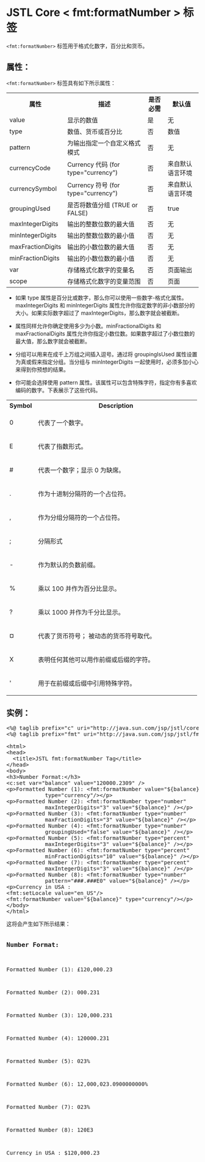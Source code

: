 # JSTL Core < fmt:formatNumber > 标签

`<fmt:formatNumber>` 标签用于格式化数字，百分比和货币。

## 属性：

`<fmt:formatNumber>` 标签具有如下所示属性：

<table class="table table-bordered">
<tr><th style="width:15%">属性</th><th>描述 </th><th>是否必需</th><th>默认值</th></tr>
<tr><td>value</td><td>显示的数值</td><td>是</td><td>无</td></tr>
<tr><td>type</td><td>数值、货币或百分比</td><td>否</td><td>数值</td></tr>
<tr><td>pattern</td><td>为输出指定一个自定义格式模式</td><td>否</td><td>无</td></tr>
<tr><td>currencyCode</td><td>Currency 代码 (for type="currency")</td><td>否</td><td>来自默认语言环境</td></tr>
<tr><td>currencySymbol</td><td>Currency 符号 (for type="currency")</td><td>否</td><td>来自默认语言环境</td></tr>
<tr><td>groupingUsed</td><td>是否将数值分组 (TRUE or FALSE)</td><td>否</td><td>true</td></tr>
<tr><td>maxIntegerDigits</td><td>输出的整数位数的最大值</td><td>否</td><td>无</td></tr>
<tr><td>minIntegerDigits</td><td>输出的整数位数的最小值</td><td>否</td><td>无</td></tr>
<tr><td>maxFractionDigits</td><td>输出的小数位数的最大值</td><td>否</td><td>无</td></tr>
<tr><td>minFractionDigits</td><td>输出的小数位数的最小值</td><td>否</td><td>无</td></tr>
<tr><td>var</td><td>存储格式化数字的变量名</td><td>否</td><td>页面输出</td></tr>
<tr><td>scope</td><td>存储格式化数字的变量范围</td><td>否</td><td>页面</td></tr>
</table>

- 如果 type 属性是百分比或数字，那么你可以使用一些数字-格式化属性。maxIntegerDigits 和 minIntegerDigits 属性允许你指定数字的非小数部分的大小。如果实际数字超过了 maxIntegerDigits，那么数字就会被截断。

- 属性同样允许你确定使用多少为小数。minFractionalDigits 和 maxFractionalDigits 属性允许你指定小数位数。如果数字超过了小数位数的最大值，那么数字就会被截断。

- 分组可以用来在成千上万组之间插入逗号。通过将 groupingIsUsed 属性设置为真或假来指定分组。当分组与 minIntegerDigits 一起使用时，必须多加小心来得到你预想的结果。

- 你可能会选择使用 pattern 属性。该属性可以包含特殊字符，指定你有多喜欢编码的数字。下表展示了这些代码。

<table class="table table-bordered">
<tr><th style="width:15%">Symbol</th><th>Description </th></tr>
<tr><td><p>0</p></td><td><p>代表了一个数字。</p></td></tr>
<tr><td><p>E</p></td><td><p>代表了指数形式。</p></td></tr>
<tr><td><p>#</p></td><td><p>代表一个数字；显示 0 为缺席。</p></td></tr>
<tr><td><p>.</p></td><td><p>作为十进制分隔符的一个占位符。</p></td></tr>
<tr><td><p>,</p></td><td><p>作为分组分隔符的一个占位符。</p></td></tr>
<tr><td><p>;</p></td><td><p>分隔形式</p></td></tr>
<tr><td><p>-</p></td><td><p>作为默认的负数前缀。</p></td></tr>
<tr><td><p>%</p></td><td><p>乘以 100 并作为百分比显示。</p></td></tr>
<tr><td><p>?</p></td><td><p>乘以 1000 并作为千分比显示。</p></td></tr>
<tr><td><p>¤</p></td><td><p>代表了货币符号； 被动态的货币符号取代。</p></td></tr>
<tr><td><p>X</p></td><td><p>表明任何其他可以用作前缀或后缀的字符。</p></td></tr>
<tr><td><p>'</p></td><td><p>用于在前缀或后缀中引用特殊字符。</p></td></tr>
</table>

## 实例：

<pre class="prettyprint notranslate tryit">
&lt;%@ taglib prefix="c" uri="http://java.sun.com/jsp/jstl/core" %&gt;
&lt;%@ taglib prefix="fmt" uri="http://java.sun.com/jsp/jstl/fmt" %&gt;

&lt;html&gt;
&lt;head&gt;
  &lt;title&gt;JSTL fmt:formatNumber Tag&lt;/title&gt;
&lt;/head&gt;
&lt;body&gt;
&lt;h3&gt;Number Format:&lt;/h3&gt;
&lt;c:set var="balance" value="120000.2309" /&gt;
&lt;p&gt;Formatted Number (1): &lt;fmt:formatNumber value="${balance}" 
            type="currency"/&gt;&lt;/p&gt;
&lt;p&gt;Formatted Number (2): &lt;fmt:formatNumber type="number" 
            maxIntegerDigits="3" value="${balance}" /&gt;&lt;/p&gt;
&lt;p&gt;Formatted Number (3): &lt;fmt:formatNumber type="number" 
            maxFractionDigits="3" value="${balance}" /&gt;&lt;/p&gt;
&lt;p&gt;Formatted Number (4): &lt;fmt:formatNumber type="number" 
            groupingUsed="false" value="${balance}" /&gt;&lt;/p&gt;
&lt;p&gt;Formatted Number (5): &lt;fmt:formatNumber type="percent" 
            maxIntegerDigits="3" value="${balance}" /&gt;&lt;/p&gt;
&lt;p&gt;Formatted Number (6): &lt;fmt:formatNumber type="percent" 
            minFractionDigits="10" value="${balance}" /&gt;&lt;/p&gt;
&lt;p&gt;Formatted Number (7): &lt;fmt:formatNumber type="percent" 
            maxIntegerDigits="3" value="${balance}" /&gt;&lt;/p&gt;
&lt;p&gt;Formatted Number (8): &lt;fmt:formatNumber type="number" 
            pattern="###.###E0" value="${balance}" /&gt;&lt;/p&gt;
&lt;p&gt;Currency in USA :
&lt;fmt:setLocale value="en_US"/&gt;
&lt;fmt:formatNumber value="${balance}" type="currency"/&gt;&lt;/p&gt;
&lt;/body&gt;
&lt;/html&gt;
</pre>

这将会产生如下所示结果：

<pre class="result notranslate">
<h3>Number Format:</h3>
<p>Formatted Number (1): £120,000.23</p>
<p>Formatted Number (2): 000.231</p>
<p>Formatted Number (3): 120,000.231</p>
<p>Formatted Number (4): 120000.231</p>
<p>Formatted Number (5): 023%</p>
<p>Formatted Number (6): 12,000,023.0900000000%</p>
<p>Formatted Number (7): 023%</p>
<p>Formatted Number (8): 120E3</p>
<p>Currency in USA : $120,000.23</p>
</pre>

